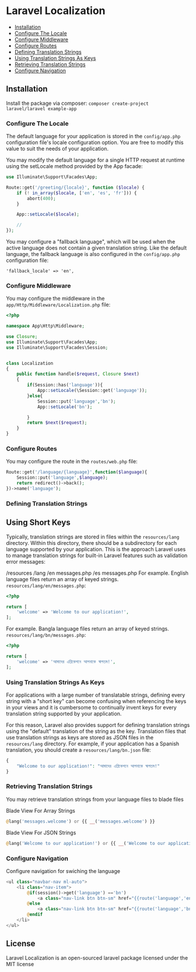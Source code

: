 # Laravel Localization

- <a href="#installation">Installation</a>
- <a href="#configure-the-locale">Configure The Locale</a>
- <a href="#configure-middleware">Configure Middleware</a>
- <a href="#configure-routes">Configure Routes</a>
- <a href="#defining-translation-strings">Defining Translation Strings</a>
- <a href="#using-translation-strings-as-keys">Using Translation Strings As Keys</a>
- <a href="#retrieving-translation-strings">Retrieving Translation Strings</a>
- <a href="#configure-navigation">Configure Navigation</a>


## Installation

Install the package via composer: `composer create-project laravel/laravel example-app`


### Configure The Locale

The default language for your application is stored in the `config/app.php` configuration file's locale configuration option. You are free to modify this value to suit the needs of your application.

You may modify the default language for a single HTTP request at runtime using the setLocale method provided by the App facade:

```php
use Illuminate\Support\Facades\App;

Route::get('/greeting/{locale}', function ($locale) {
    if (! in_array($locale, ['en', 'es', 'fr'])) {
        abort(400);
    }

    App::setLocale($locale);

    //
});
```
You may configure a "fallback language", which will be used when the active language does not contain a given translation string. Like the default language, the fallback language is also configured in the `config/app.php` configuration file:

`'fallback_locale' => 'en',`

### Configure Middleware

You may configure the middleware in the `app/Http/Middleware/Localization.php` file:

```php
<?php

namespace App\Http\Middleware;

use Closure;
use Illuminate\Support\Facades\App;
use Illuminate\Support\Facades\Session;


class Localization
{
    public function handle($request, Closure $next)
    {
        if(Session::has('language')){
            App::setLocale(\Session::get('language'));
        }else{
            Session::put('language','bn');
            App::setLocale('bn');

        }
        return $next($request);
    }
}

```

### Configure Routes

You may configure the route in the `routes/web.php` file:

```php
Route::get('/language/{language}',function($language){
    Session::put('language',$language);
    return redirect()->back();
})->name('language');
```

### Defining Translation Strings
## Using Short Keys

Typically, translation strings are stored in files within the `resources/lang` directory. Within this directory, there should be a subdirectory for each language supported by your application. This is the approach Laravel uses to manage translation strings for built-in Laravel features such as validation error messages:

/resources
    /lang
        /en
            messages.php
        /es
            messages.php
For example. English language files return an array of keyed strings. `resources/lang/en/messages.php`:

```php
<?php

return [
    'welcome' => 'Welcome to our application!',
];
```

For example. Bangla language files return an array of keyed strings. `resources/lang/bn/messages.php`:

```php
<?php

return [
    'welcome' => 'আমাদের এপ্লিকেশনে আপনাকে স্বাগতম!',
];
```

### Using Translation Strings As Keys

For applications with a large number of translatable strings, defining every string with a "short key" can become confusing when referencing the keys in your views and it is cumbersome to continually invent keys for every translation string supported by your application.

For this reason, Laravel also provides support for defining translation strings using the "default" translation of the string as the key. Translation files that use translation strings as keys are stored as JSON files in the `resources/lang` directory. For example, if your application has a Spanish translation, you should create a `resources/lang/bn.json` file:

```php
{
    "Welcome to our application!": "আমাদের এপ্লিকেশনে আপনাকে স্বাগতম!"
}
```

### Retrieving Translation Strings

You may retrieve translation strings from your language files to blade files

Blade View For Array Strings

```php
@lang('messages.welcome') or {{ __('messages.welcome') }}

```
Blade View For JSON Strings

```php
@lang('Welcome to our application!') or {{ __('Welcome to our application!') }}
```

### Configure Navigation

Configure navigation for swiching the language

```php
<ul class="navbar-nav ml-auto">
    <li class="nav-item">
        @if(session()->get('language') =='bn')
            <a class="nav-link btn btn-sm" href="{{route('language','en')}}">English</a>
        @else
            <a class="nav-link btn btn-sm" href="{{route('language','bn')}}">বাংলা</a>
        @endif
    </li>
</ul>
```

## License

Laravel Localization is an open-sourced laravel package licensed under the MIT license
